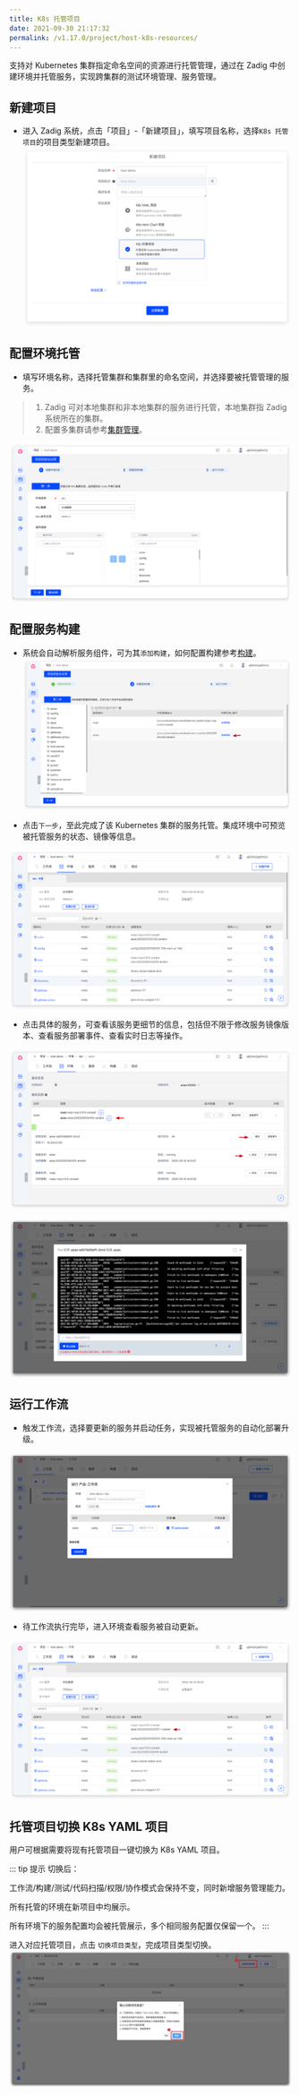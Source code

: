```yaml
---
title: K8s 托管项目
date: 2021-09-30 21:17:32
permalink: /v1.17.0/project/host-k8s-resources/
---
```

支持对 Kubernetes 集群指定命名空间的资源进行托管管理，通过在 Zadig 中创建环境并托管服务，实现跨集群的测试环境管理、服务管理。

## 新建项目
- 进入 Zadig 系统，点击「项目」-「新建项目」，填写项目名称，选择`K8s 托管项目`的项目类型新建项目。
![新建托管项目](../_images/host_k8s_create_project.png)

## 配置环境托管
- 填写环境名称，选择托管集群和集群里的命名空间，并选择要被托管管理的服务。
> 1. Zadig 可对本地集群和非本地集群的服务进行托管，本地集群指 Zadig 系统所在的集群。
> 2. 配置多集群请参考[集群管理](/v1.17.0/pages/cluster_manage/)。

![配置托管项目](../_images/env_delegate_onboarding_1.png)

## 配置服务构建
- 系统会自动解析服务组件，可为其`添加构建`，如何配置构建参考[构建](/v1.17.0/project/build/)。
![配置托管项目](../_images/env_delegate_on_boarding_2.png)

- 点击`下一步`，至此完成了该 Kubernetes 集群的服务托管。集成环境中可预览被托管服务的状态、镜像等信息。

![环境概览](../_images/env_delegate_enviroment_overview.png)

- 点击具体的服务，可查看该服务更细节的信息，包括但不限于修改服务镜像版本、查看服务部署事件、查看实时日志等操作。

![环境概览](../_images/env_delegate_service_details_0.png)

![环境概览](../_images/env_delegate_service_details.png)

## 运行工作流
- 触发工作流，选择要更新的服务并启动任务，实现被托管服务的自动化部署升级。

![触发工作流](../_images/env_delegate_start_pipeline.png)

- 待工作流执行完毕，进入环境查看服务被自动更新。

![触发工作流](../_images/show_updated_host_service.png)

## 托管项目切换 K8s YAML 项目

用户可根据需要将现有托管项目一键切换为 K8s YAML 项目。<Badge text="企业版" />

::: tip 提示
切换后：

工作流/构建/测试/代码扫描/权限/协作模式会保持不变，同时新增服务管理能力。

所有托管的环境在新项目中均展示。

所有环境下的服务配置均会被托管展示，多个相同服务配置仅保留一个。
:::

进入对应托管项目，点击 `切换项目类型`，完成项目类型切换。
![项目切换](../_images/project_change_1.png)
